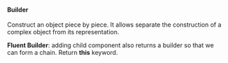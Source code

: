 #### Builder  
Construct an object piece by piece. It allows separate the construction of a complex object from its representation.  


**Fluent Builder**: adding child component also returns a builder so that we can form a chain. 
Return **this** keyword.  


